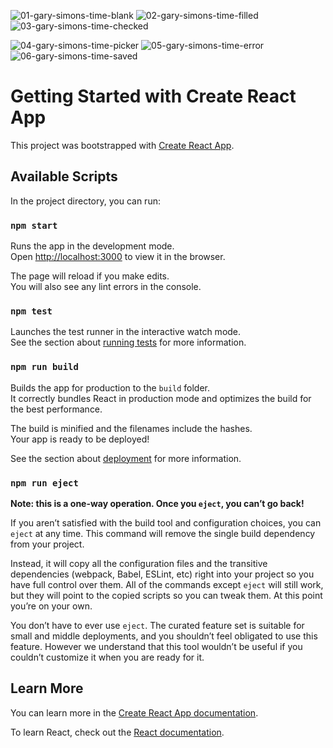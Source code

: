 
![01-gary-simons-time-blank](https://github.com/user-attachments/assets/9bd182bc-4f33-4d7c-8f0e-8650459d50e0)
![02-gary-simons-time-filled](https://github.com/user-attachments/assets/52176fb8-ea7e-4467-a136-3cc4459e12c9)
![03-gary-simons-time-checked](https://github.com/user-attachments/assets/bc3a058a-9536-41b1-a089-dfbcf256ece4)

![04-gary-simons-time-picker](https://github.com/user-attachments/assets/985bf180-b46f-4c83-be3b-bba60ff00338)
![05-gary-simons-time-error](https://github.com/user-attachments/assets/87cbabca-ca0c-46e5-9ff2-b82091fb9364)
![06-gary-simons-time-saved](https://github.com/user-attachments/assets/235cf687-7025-45f2-898b-faa7df44e959)





# Getting Started with Create React App

This project was bootstrapped with [Create React App](https://github.com/facebook/create-react-app).

## Available Scripts

In the project directory, you can run:

### `npm start`

Runs the app in the development mode.\
Open [http://localhost:3000](http://localhost:3000) to view it in the browser.

The page will reload if you make edits.\
You will also see any lint errors in the console.

### `npm test`

Launches the test runner in the interactive watch mode.\
See the section about [running tests](https://facebook.github.io/create-react-app/docs/running-tests) for more information.

### `npm run build`

Builds the app for production to the `build` folder.\
It correctly bundles React in production mode and optimizes the build for the best performance.

The build is minified and the filenames include the hashes.\
Your app is ready to be deployed!

See the section about [deployment](https://facebook.github.io/create-react-app/docs/deployment) for more information.

### `npm run eject`

**Note: this is a one-way operation. Once you `eject`, you can’t go back!**

If you aren’t satisfied with the build tool and configuration choices, you can `eject` at any time. This command will remove the single build dependency from your project.

Instead, it will copy all the configuration files and the transitive dependencies (webpack, Babel, ESLint, etc) right into your project so you have full control over them. All of the commands except `eject` will still work, but they will point to the copied scripts so you can tweak them. At this point you’re on your own.

You don’t have to ever use `eject`. The curated feature set is suitable for small and middle deployments, and you shouldn’t feel obligated to use this feature. However we understand that this tool wouldn’t be useful if you couldn’t customize it when you are ready for it.

## Learn More

You can learn more in the [Create React App documentation](https://facebook.github.io/create-react-app/docs/getting-started).

To learn React, check out the [React documentation](https://reactjs.org/).
